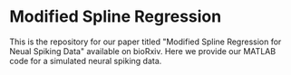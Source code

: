 # Modified Spline Regression

This is the repository for our paper titled "Modified Spline Regression for Neual Spiking Data" available on bioRxiv. 
Here we provide our MATLAB code for a simulated neural spiking data. 




